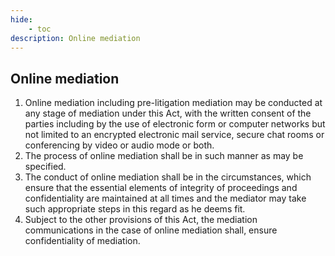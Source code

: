 ```yaml
---
hide:
    - toc
description: Online mediation
---
```


## Online mediation

1. Online mediation including pre-litigation mediation may be conducted at any stage of mediation under this Act, with the written consent of the parties including by the use of electronic form or computer networks but not limited to an encrypted electronic mail service, secure chat rooms or conferencing by video or audio mode or both.
2. The process of online mediation shall be in such manner as may be specified.
3. The conduct of online mediation shall be in the circumstances, which ensure that the essential elements of integrity of proceedings and confidentiality are maintained at all times and the mediator may take such appropriate steps in this regard as he deems fit.
4. Subject to the other provisions of this Act, the mediation communications in the case of online mediation shall, ensure confidentiality of mediation.
